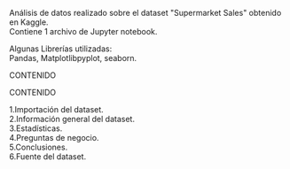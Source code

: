 Análisis de datos realizado sobre el dataset "Supermarket Sales" obtenido en Kaggle.  
Contiene 1 archivo de Jupyter notebook.  

Algunas Librerías utilizadas:  
Pandas, Matplotlibpyplot, seaborn.  

CONTENIDO  

CONTENIDO

1.Importación del dataset.  
2.Información general del dataset.  
3.Estadísticas.  
4.Preguntas de negocio.  
5.Conclusiones.  
6.Fuente del dataset.  
